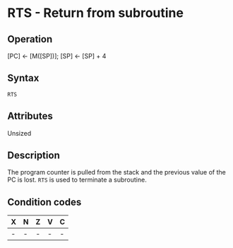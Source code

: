 # RTS - Return from subroutine

## Operation
[PC] ← [M([SP])]; [SP] ← [SP] + 4

## Syntax
```assembly
RTS
```

## Attributes
Unsized

## Description
The program counter is pulled from the stack and the previous
value of the PC is lost. `RTS` is used to terminate a subroutine.

## Condition codes
|X|N|Z|V|C|
|--|--|--|--|--|
|-|-|-|-|-|

